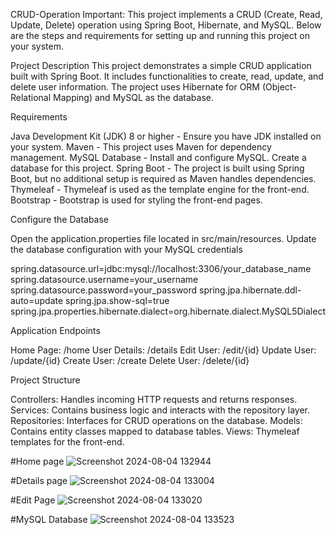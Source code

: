 CRUD-Operation
Important: This project implements a CRUD (Create, Read, Update, Delete) operation using Spring Boot, Hibernate, and MySQL. Below are the steps and requirements for setting up and running this project on your system.

Project Description
This project demonstrates a simple CRUD application built with Spring Boot. It includes functionalities to create, read, update, and delete user information. The project uses Hibernate for ORM (Object-Relational Mapping) and MySQL as the database.

Requirements

Java Development Kit (JDK) 8 or higher - Ensure you have JDK installed on your system.
Maven - This project uses Maven for dependency management.
MySQL Database - Install and configure MySQL. Create a database for this project.
Spring Boot - The project is built using Spring Boot, but no additional setup is required as Maven handles dependencies.
Thymeleaf - Thymeleaf is used as the template engine for the front-end.
Bootstrap - Bootstrap is used for styling the front-end pages.

Configure the Database

Open the application.properties file located in src/main/resources.
Update the database configuration with your MySQL credentials

spring.datasource.url=jdbc:mysql://localhost:3306/your_database_name
spring.datasource.username=your_username
spring.datasource.password=your_password
spring.jpa.hibernate.ddl-auto=update
spring.jpa.show-sql=true
spring.jpa.properties.hibernate.dialect=org.hibernate.dialect.MySQL5Dialect

Application Endpoints

Home Page: /home
User Details: /details
Edit User: /edit/{id}
Update User: /update/{id}
Create User: /create
Delete User: /delete/{id}

Project Structure

Controllers: Handles incoming HTTP requests and returns responses.
Services: Contains business logic and interacts with the repository layer.
Repositories: Interfaces for CRUD operations on the database.
Models: Contains entity classes mapped to database tables.
Views: Thymeleaf templates for the front-end.

#Home page
![Screenshot 2024-08-04 132944](https://github.com/user-attachments/assets/c5be385e-9c2c-428e-b12a-31576f07fd91)

#Details page
![Screenshot 2024-08-04 133004](https://github.com/user-attachments/assets/e22aeaec-d764-4b15-804f-2858cae66f4e)

#Edit Page
![Screenshot 2024-08-04 133020](https://github.com/user-attachments/assets/c9ba70e5-6cb0-4d5f-89ba-832bed5ea1ea)

#MySQL Database
![Screenshot 2024-08-04 133523](https://github.com/user-attachments/assets/f23f43a7-9896-4539-8f52-e07572570f4a)
